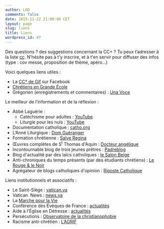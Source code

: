 ```yaml
---
author: LGD
comments: false
date: 2015-11-22 21:00:00 CET
layout: page
slug: liens
title: Liens
wordpress_id: 47
---
```


Des questions ? des suggestions concernant la CC+ ?
Tu peux t’adresser à la liste <a href="mailto:cc@rezometz.org"><i class="fa fa-envelope-o"></i> cc</a>.
N'hésite pas à t'y inscrire, et à t'en servir pour diffuser des infos (type : cov messe, proposition de thème, apéro...)

Voici quelques liens utiles :

* La [CC† de Gif](https://www.facebook.com/cccroix) sur Facebook
* [Chrétiens en Grande École](http://www.cgenational.com/)
* Grégorien (enregistrements et commentaires) : [Una Voce](http://www.unavoce.fr/)

Le meilleur de l’information et de la réflexion :

* Abbé Laguérie :
  - Catéchisme pour adultes : [YouTube](https://www.youtube.com/playlist?list=PLqpHp03iF-PcFIwgwVhptdXZ2rtfIgJhN)
  - Liturgie pour les nuls : [YouTube](https://www.youtube.com/playlist?list=PLqpHp03iF-PfFqACzE0ModHYKv5OddyUO)
* Documentation catholique : [catho.org](http://catho.org/)
* L’Anné Liturgique : [Dom Guéranger](http://www.abbaye-saint-benoit.ch/gueranger/anneliturgique/index.htm)
* Formation chrétienne : [Salve Regina](http://www.salve-regina.com/)
* Œuvres complètes de S<sup>t</sup> Thomas d'Aquin : [Docteur angélique](http://docteurangelique.free.fr/saint_thomas_d_aquin/oeuvres_completes.html)
* Incontournable blog de trois jeunes prêtres : [Padreblog](http://www.padreblog.fr/)
* Blog d'actualité par des laïcs catholiques : [le Salon Beige](http://lesalonbeige.blogs.com/)
* Anti-chroniques du temps présents (par des étudiants chrétiens) : [Le Rouge & le Noir](http://www.lerougeetlenoir.org/)
* Agrégateur de blogs catholiques d'opinion : [Riposte Catholique](http://www.riposte-catholique.fr/)

Liens institutionnels et associatifs :

* Le Saint-Siège : [vatican.va](http://www.vatican.va)
* Vatican  News : [news.va](http://www.news.va/fr)
* La [Marche pour la Vie](http://enmarchepourlavie.fr/)
* Conférence des Évèques de France : [actualités](http://www.eglise.catholique.fr/)
* Aide à l'Église en Détresse : [actualités](http://www.aed-france.org/actualite/a-la-une/)
* Persécutions : [Observatoire de la christianophobie](http://www.christianophobie.fr/)
* Racisme anti-chrétien : [L’AGRIF](http://www.lagrif.fr/)
